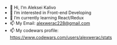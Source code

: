 - 👋 Hi, I’m Aleksei Kalivo
- 👀 I’m interested in Front-end Developing
- 🌱 I’m currently learning React/Redux
- 📫 My Email: alexwerac228@gmail.com
- 📫 My codewars profile: https://www.codewars.com/users/alexwerac/stats
